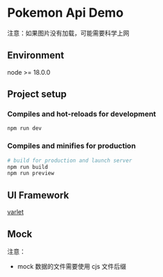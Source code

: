 # Pokemon Api Demo

注意：如果图片没有加载，可能需要科学上网

## Environment

node >= 18.0.0

## Project setup

### Compiles and hot-reloads for development

```
npm run dev
```

### Compiles and minifies for production

```bash
# build for production and launch server
npm run build
npm run preview
```

## UI Framework

[varlet](https://varlet.gitee.io/varlet-ui/#/zh-CN/home)

## Mock

注意：

- mock 数据的文件需要使用 cjs 文件后缀
